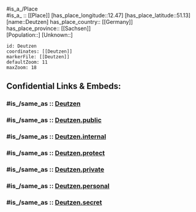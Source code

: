 ﻿---
confidential: public
isDeleted: false
location:
- 51.13
- 12.47
mapmarker: city
mapzoom:
- 7
- 12
SpocWebEntityId: 29773
tags:
- geo/City
type: City
---

#is_a_/Place  
#is_a_ :: [[Place]] 
[has_place_longitude::12.47] 
[has_place_latitude::51.13] 
[name::Deutzen] 
has_place_country:: [[Germany]]  
has_place_province:: [[Sachsen]]  
[Population::] 
[Unknown::] 


```leaflet
id: Deutzen
coordinates: [[Deutzen]] 
markerFile: [[Deutzen]] 
defaultZoom: 11 
maxZoom: 18
```


## Confidential Links & Embeds: 

### #is_/same_as :: [Deutzen](/_Standards/Earth/Continent/Europe/Europe~Central/Germany/Germany~East/Sachsen/counties~Sachsen/Leipzig/cities~Leipzig/Neukieritzsch/City/Deutzen.md) 

### #is_/same_as :: [Deutzen.public](/_public/Earth/Continent/Europe/Europe~Central/Germany/Germany~East/Sachsen/counties~Sachsen/Leipzig/cities~Leipzig/Neukieritzsch/City/Deutzen.public.md) 

### #is_/same_as :: [Deutzen.internal](/_internal/Earth/Continent/Europe/Europe~Central/Germany/Germany~East/Sachsen/counties~Sachsen/Leipzig/cities~Leipzig/Neukieritzsch/City/Deutzen.internal.md) 

### #is_/same_as :: [Deutzen.protect](/_protect/Earth/Continent/Europe/Europe~Central/Germany/Germany~East/Sachsen/counties~Sachsen/Leipzig/cities~Leipzig/Neukieritzsch/City/Deutzen.protect.md) 

### #is_/same_as :: [Deutzen.private](/_private/Earth/Continent/Europe/Europe~Central/Germany/Germany~East/Sachsen/counties~Sachsen/Leipzig/cities~Leipzig/Neukieritzsch/City/Deutzen.private.md) 

### #is_/same_as :: [Deutzen.personal](/_personal/Earth/Continent/Europe/Europe~Central/Germany/Germany~East/Sachsen/counties~Sachsen/Leipzig/cities~Leipzig/Neukieritzsch/City/Deutzen.personal.md) 

### #is_/same_as :: [Deutzen.secret](/_secret/Earth/Continent/Europe/Europe~Central/Germany/Germany~East/Sachsen/counties~Sachsen/Leipzig/cities~Leipzig/Neukieritzsch/City/Deutzen.secret.md)

